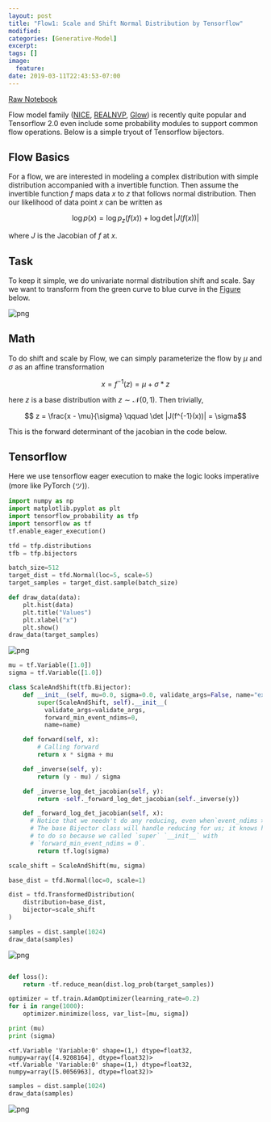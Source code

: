 ```yaml
---
layout: post
title: "Flow1: Scale and Shift Normal Distribution by Tensorflow"
modified:
categories: [Generative-Model]
excerpt:
tags: []
image:
  feature:
date: 2019-03-11T22:43:53-07:00
---
```


[Raw Notebook](Flow-1.ipynb)


Flow model family ([NICE](https://arxiv.org/abs/1410.8516), [REALNVP](https://arxiv.org/pdf/1605.08803.pdf), [Glow](https://arxiv.org/abs/1807.03039)) is recently quite popular and Tensorflow 2.0 even include some probability modules to support common flow operations. Below is a simple tryout of Tensorflow bijectors.

## Flow Basics 
For a flow, we are interested in modeling a complex distribution with simple distribution accompanied with a invertible function. Then assume the invertible function $f$ maps data $x$ to $z$ that follows normal distribution. Then our likelihood of data point $x$ can be written as 

$$
  \log p(x) = \log p_z(f(x)) + \log \det |J(f(x))| 
$$ 

where $J$ is the Jacobian of $f$ at $x$.

## Task
To keep it simple, we do univariate normal distribution shift and scale. Say we want to transform from the green curve to blue curve in the [Figure](https://en.wikipedia.org/wiki/File:Normal_Distribution_PDF.svg) below.

![png](normal-dist.png)

## Math
To do shift and scale by Flow, we can simply parameterize the flow by $\mu$ and $\sigma$ as an affine transformation

$$
  x = f^{-1}(z) = \mu + \sigma * z
$$

here $z$ is a base distribution with $z \sim \mathcal{N}(0, 1)$. Then trivially, 

$$
z = \frac{x - \mu}{\sigma} \qquad \det |J(f^{-1}(x))| = \sigma$$

This is the forward determinant of the jacobian in the code below. 

## Tensorflow

Here we use tensorflow eager execution to make the logic looks imperative (more like PyTorch (ツ)).


```python
import numpy as np
import matplotlib.pyplot as plt
import tensorflow_probability as tfp
import tensorflow as tf
tf.enable_eager_execution()

tfd = tfp.distributions
tfb = tfp.bijectors
```

```python
batch_size=512
target_dist = tfd.Normal(loc=5, scale=5)
target_samples = target_dist.sample(batch_size)
```


```python
def draw_data(data):
    plt.hist(data)
    plt.title("Values")
    plt.xlabel("x")
    plt.show()
draw_data(target_samples)
```


![png](output_3_0.png)



```python
mu = tf.Variable([1.0])
sigma = tf.Variable([1.0])

class ScaleAndShift(tfb.Bijector):
    def __init__(self, mu=0.0, sigma=0.0, validate_args=False, name="exp"):
        super(ScaleAndShift, self).__init__(
          validate_args=validate_args,
          forward_min_event_ndims=0,
          name=name)

    def forward(self, x):
        # Calling forward
        return x * sigma + mu

    def _inverse(self, y):
        return (y - mu) / sigma

    def _inverse_log_det_jacobian(self, y):
        return -self._forward_log_det_jacobian(self._inverse(y))

    def _forward_log_det_jacobian(self, x):
      # Notice that we needn't do any reducing, even when`event_ndims > 0`.
      # The base Bijector class will handle reducing for us; it knows how
      # to do so because we called `super` `__init__` with
      # `forward_min_event_ndims = 0`.
        return tf.log(sigma)

scale_shift = ScaleAndShift(mu, sigma)
```


```python
base_dist = tfd.Normal(loc=0, scale=1)

dist = tfd.TransformedDistribution(
    distribution=base_dist,
    bijector=scale_shift
)

```


```python
samples = dist.sample(1024)
draw_data(samples)
```


![png](output_6_1.png)



```python

def loss():
    return -tf.reduce_mean(dist.log_prob(target_samples))

optimizer = tf.train.AdamOptimizer(learning_rate=0.2)
for i in range(1000):
    optimizer.minimize(loss, var_list=[mu, sigma])

print (mu)
print (sigma)
```

    <tf.Variable 'Variable:0' shape=(1,) dtype=float32, numpy=array([4.9208164], dtype=float32)>
    <tf.Variable 'Variable:0' shape=(1,) dtype=float32, numpy=array([5.0056963], dtype=float32)>



```python
samples = dist.sample(1024)
draw_data(samples)
```


![png](output_8_0.png)

